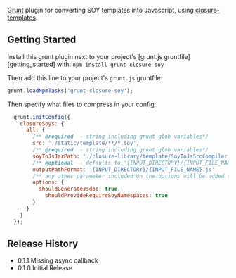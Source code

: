 [Grunt][grunt] plugin for converting SOY templates into Javascript, using [closure-templates][closure-templates].

## Getting Started

Install this grunt plugin next to your project's [grunt.js gruntfile][getting_started] with: `npm install grunt-closure-soy`

Then add this line to your project's `grunt.js` gruntfile:

```javascript
grunt.loadNpmTasks('grunt-closure-soy');
```

Then specify what files to compress in your config:

```javascript
  grunt.initConfig({
    closureSoys: {
      all: {
        /** @required  - string including grunt glob variables*/
        src: './static/template/**/*.soy',
        /** @required  - string including grunt glob variables*/
        soyToJsJarPath: './closure-library/template/SoyToJsSrcCompiler.jar',
        /** @optional  - defaults to '{INPUT_DIRECTORY}/{INPUT_FILE_NAME}.js' */
        outputPathFormat: '{INPUT_DIRECTORY}/{INPUT_FILE_NAME}.js'
        /** any other parameter included on the options will be added to call */
        options: {
          shouldGenerateJsdoc: true,
        	shouldProvideRequireSoyNamespaces: true
        }
      }
    }
  });
```

[grunt]: https://github.com/cowboy/grunt
[closure-templates]: https://developers.google.com/closure/templates/docs/helloworld_js

## Release History
* 0.1.1 Missing async callback
* 0.1.0 Initial Release
